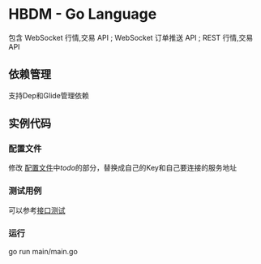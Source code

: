 # HBDM - Go Language
包含 WebSocket 行情,交易 API ;
    WebSocket 订单推送 API ;
    REST 行情,交易 API

## 依赖管理 
支持Dep和Glide管理依赖

## 实例代码 
### 配置文件  
修改 [配置文件](./config/config.go)中*todo*的部分，替换成自己的Key和自己要连接的服务地址
### 测试用例
可以参考[接口测试](./services/Market_test.go)
### 运行
go run main/main.go
